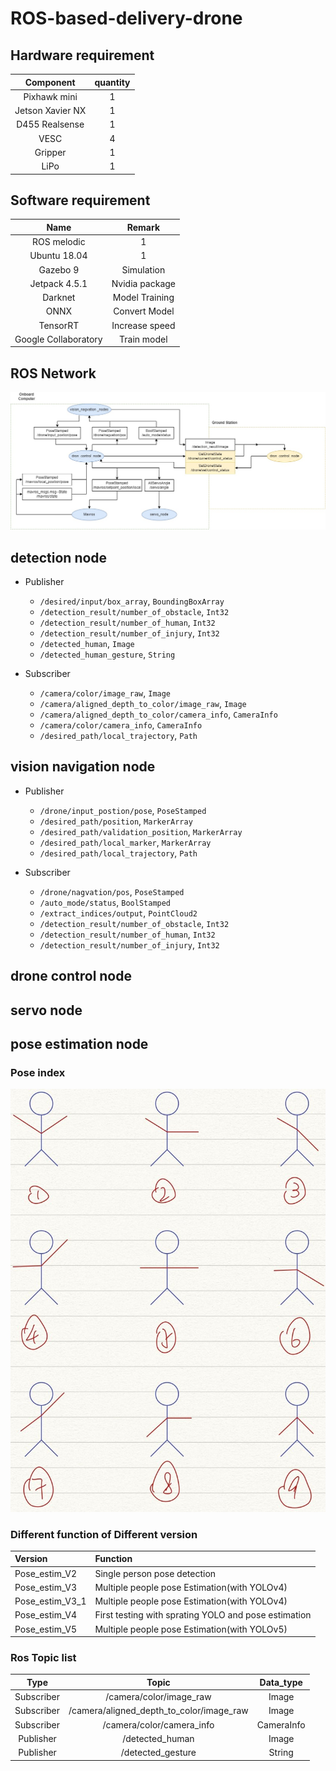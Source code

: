 # ROS-based-delivery-drone

## Hardware requirement
| Component                  | quantity |
|:--------------------------:|:---------:|
|Pixhawk mini                | 1         |
|Jetson Xavier NX            | 1         |
|D455 Realsense              | 1         |
|VESC                        | 4         |
|Gripper                     | 1         |
|LiPo                        | 1         |

## Software requirement
| Name                  | Remark          |
|:---------------------:|:------:|
|ROS melodic            | 1               |
|Ubuntu 18.04           | 1               |
|Gazebo 9               | Simulation      |
|Jetpack 4.5.1          | Nvidia package  |
|Darknet                | Model Training  |
|ONNX                   | Convert Model   |
|TensorRT               | Increase speed  |
|Google Collaboratory   | Train model     |

## ROS Network
![image](https://github.com/laitathei/ROS-based-delivery-drone/blob/main/figure/ros_network.jpg)

## detection node
* Publisher
     * `/desired/input/box_array`, `BoundingBoxArray`
     * `/detection_result/number_of_obstacle`, `Int32`
     * `/detection_result/number_of_human`, `Int32`
     * `/detection_result/number_of_injury`, `Int32`
     * `/detected_human`, `Image`
     * `/detected_human_gesture`, `String`

* Subscriber
     * `/camera/color/image_raw`, `Image`
     * `/camera/aligned_depth_to_color/image_raw`, `Image`
     * `/camera/aligned_depth_to_color/camera_info`, `CameraInfo`
     * `/camera/color/camera_info`, `CameraInfo`
     * `/desired_path/local_trajectory`, `Path`

## vision navigation node
* Publisher
     * `/drone/input_postion/pose`, `PoseStamped`
     * `/desired_path/position`, `MarkerArray`
     * `/desired_path/validation_position`, `MarkerArray`
     * `/desired_path/local_marker`, `MarkerArray`
     * `/desired_path/local_trajectory`, `Path`

* Subscriber
     * `/drone/nagvation/pos`, `PoseStamped`
     * `/auto_mode/status`, `BoolStamped`
     * `/extract_indices/output`, `PointCloud2`
     * `/detection_result/number_of_obstacle`, `Int32`
     * `/detection_result/number_of_human`, `Int32`
     * `/detection_result/number_of_injury`, `Int32`

## drone control node


## servo node


## pose estimation node
### Pose index
![Index](https://github.com/laitathei/ROS-based-delivery-drone/blob/main/figure/Pose_Index.jpeg)

### Different function of Different version 

| Version | Function |
|:---|:---|
|Pose_estim_V2| Single person pose detection|
|Pose_estim_V3| Multiple people pose Estimation(with YOLOv4)|
|Pose_estim_V3_1|Multiple people pose Estimation(with YOLOv4)|
|Pose_estim_V4| First testing with sprating YOLO and pose estimation|
|Pose_estim_V5| Multiple people pose Estimation(with YOLOv5)|


### Ros Topic list


|Type|Topic|Data_type|
|:---:|:---:|:---:|
|Subscriber|/camera/color/image_raw|Image|
|Subscriber|/camera/aligned_depth_to_color/image_raw|Image|
|Subscriber|/camera/color/camera_info|CameraInfo|
|Publisher|/detected_human|Image|
|Publisher|/detected_gesture|String|